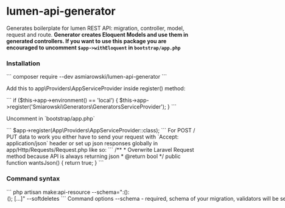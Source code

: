 # lumen-api-generator
Generates boilerplate for lumen REST API: migration, controller, model, request and route.
<b>Generator creates Eloquent Models and use them in generated controllers. If you want to use this package you are encouraged to uncomment `$app->withEloquent` in `bootstrap/app.php`</b>

<h3>Installation</h3>
```
composer require --dev asmiarowski/lumen-api-generator
```
<p>Add this to app\Providers\AppServiceProvider inside register() method:</p>
```
if ($this->app->environment() == 'local') {
    $this->app->register('Smiarowski\Generators\GeneratorsServiceProvider');
}
```
<p>Uncomment in `bootstrap/app.php`</p>
```
 $app->register(App\Providers\AppServiceProvider::class);
```
For POST / PUT data to work you either have to send your request with `Accept: application/json` header or set up json responses globally in app/Http/Requests/Request.php like so:
```
/**
 * Overwrite Laravel Request method because API is always returning json
 * @return bool
 */
public function wantsJson()
{
    return true;
}
```
<h3>Command syntax</h3>
```
php artisan make:api-resource <table_name> --schema="<column_name>:<column_type>(<arguments>):<option>(<arguments>); [...]" --softdeletes
```
<h3>Command options</h3>
<p>--schema - required, schema of your migration, validators will be set based on fields and types specified.</p>
<p>--softdeletes - optional, add softDeletes() to migration</p>
<h3>Column types</h3>
<p>http://laravel.com/docs/5.1/migrations#creating-columns</p>
<h3>Custom types</h3>
<p>- email - puts string type column in your migration and email validation for your request</p>
<h3>Column options</h3> 
<p>foreign, index, unique, default, nullable, first, after, unsigned</p>
<h3>Example command</h3>
```
php artisan make:api-resource emails --schema="email:email:unique; title:string; body:text; status:integer:default(1); user_id:integer:foreign(users)" --softdeletes
```
<p>Creates:</p> 
<p>app/Http/Controllers/EmailController.php</p>
<p>app/Htpp/Requests/EmailRequest.php</p>
<p>app/Email.php</p>
<p>database/migrations/*timestamp*_create_emails_table.php</p>
<p>And appends resource routes to app/routes.php with pattern for id of the resource.</p>
